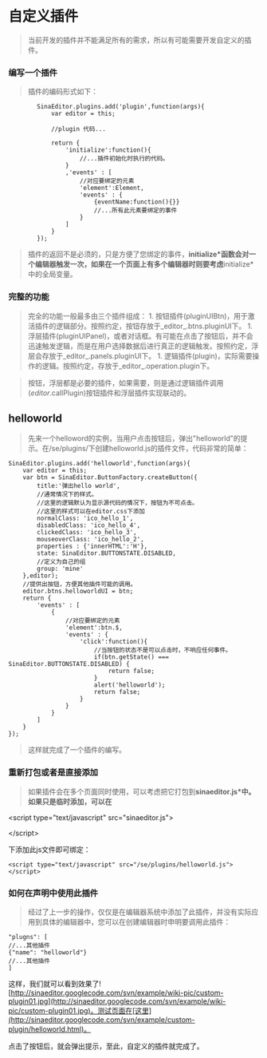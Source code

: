 # 自定义插件 #

> 当前开发的插件并不能满足所有的需求，所以有可能需要开发自定义的插件。

### 编写一个插件 ###

> 插件的编码形式如下：

```
        SinaEditor.plugins.add('plugin',function(args){
            var editor = this;
            
            //plugin 代码...
            
            return {
                'initialize':function(){
                    //...插件初始化时执行的代码。
                }
                ,'events' : [
                    //对应要绑定的元素
                    'element':Element,
                    'events' : {
                        {eventName:function(){}}
                        //...所有此元素要绑定的事件
                    }
                ]
            }
        });
```

> 插件的返回不是必须的，只是方便了您绑定的事件，**initialize\*函数会对一个编辑器触发一次，如果在一个页面上有多个编辑器时则要考虑**initialize\*中的全局变量。

### 完整的功能 ###

> 完全的功能一般最多由三个插件组成：
    1. 按钮插件(pluginUIBtn)，用于激活插件的逻辑部分。按照约定，按钮存放于_editor_.btns.pluginUI下。
    1. 浮层插件(pluginUIPanel)，或者对话框。有可能在点击了按钮后，并不会迅速触发逻辑，而是在用户选择数据后进行真正的逻辑触发。按照约定，浮层会存放于_editor_.panels.pluginUI下。
    1. 逻辑插件(plugin)，实际需要操作的逻辑。按照约定，存放于_editor_.operation.plugin下。

> 按钮，浮层都是必要的插件，如果需要，则是通过逻辑插件调用(_editor_.callPlugin)按钮插件和浮层插件实现联动的。

## helloworld ##

> 先来一个helloword的实例，当用户点击按钮后，弹出"helloworld"的提示。在/se/plugins/下创建helloworld.js的插件文件，代码非常的简单：
```
SinaEditor.plugins.add('helloworld',function(args){
    var editor = this;
    var btn = SinaEditor.ButtonFactory.createButton({
        title:'弹出hello world',
        //通常情况下的样式。
        //这里的逻辑默认为显示源代码的情况下，按钮为不可点击。
        //这里的样式可以在editor.css下添加
        normalClass: 'ico_hello_1',
        disabledClass: 'ico_hello_4',
        clickedClass: 'ico_hello_3',
        mouseoverClass: 'ico_hello_2',
        properties : {'innerHTML':'H'},
        state: SinaEditor.BUTTONSTATE.DISABLED,
        //定义为自己的组
        group: 'mine'
    },editor);
    //提供出按钮，方便其他插件可能的调用。
    editor.btns.helloworldUI = btn;
    return {
        'events' : [
            {
                //对应要绑定的元素
                'element':btn.$,
                'events' : {
                    'click':function(){
                        //当按钮的状态不是可以点击时，不响应任何事件。
                        if(btn.getState() === SinaEditor.BUTTONSTATE.DISABLED) {
                            return false;
                        }
                        alert('helloworld');
                        return false;
                    }
                }
            }
        ]
    }
});
```

> 这样就完成了一个插件的编写。

### 重新打包或者是直接添加 ###

> 如果插件会在多个页面同时使用，可以考虑把它打包到**sinaeditor.js\*中。如果只是临时添加，可以在**

&lt;script type="text/javascript" src="sinaeditor.js"&gt;



&lt;/script&gt;

下添加此js文件即可绑定：


`<script type="text/javascript" src="/se/plugins/helloworld.js"></script>`

### 如何在声明中使用此插件 ###

> 经过了上一步的操作，仅仅是在编辑器系统中添加了此插件，并没有实际应用到具体的编辑器中，您可以在创建编辑器时申明要调用此插件：

```
"plugns": [
//...其他插件
{"name": "helloworld"}
//...其他插件
]
```

这样，我们就可以看到效果了![http://sinaeditor.googlecode.com/svn/example/wiki-pic/custom-plugin01.jpg](http://sinaeditor.googlecode.com/svn/example/wiki-pic/custom-plugin01.jpg)。测试页面在[这里](http://sinaeditor.googlecode.com/svn/example/custom-plugin/helloworld.html)。

点击了按钮后，就会弹出提示，至此，自定义的插件就完成了。